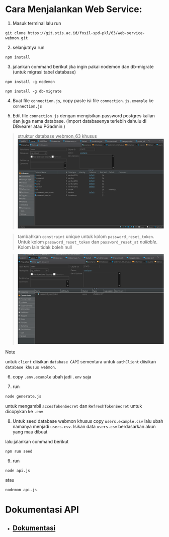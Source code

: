 # Cara Menjalankan Web Service:

1. Masuk terminal lalu run

```
git clone https://git.stis.ac.id/fosil-spd-pkl/63/web-service-webmon.git
```

2. selanjutnya run

```
npm install
```

3. jalankan command berikut jika ingin pakai nodemon dan db-migrate (untuk migrasi tabel database)

```
npm install -g nodemon
```

```
npm install -g db-migrate
```

4. Buat file `connection.js`, copy paste isi file `connection.js.example` ke `connection.js`

5. Edit file `connection.js` dengan mengisikan password postgres kalian dan juga nama database. (import databasenya terlebih dahulu di DBvearer atau PGadmin )

> struktur database webmon_63 khusus
> ![Struktur database webmon](struktur_database.png)

> tambahkan `constraint` unique untuk kolom `password_reset_token`. Untuk kolom `password_reset_token` dan `password_reset_at` _nullable_. Kolom lain tidak boleh null

> ![Constraint unique](constraint.png)

> [!NOTE]  
> untuk `client` diisikan `database CAPI` sementara untuk `authClient` diisikan `database khusus webmon`.

6. copy `.env.example` ubah jadi `.env` saja

7. run

```sh
node generate.js
```

untuk mengambil `accesTokenSecret` dan `RefreshTokenSecret` untuk dicopykan ke `.env`

8. Untuk seed database webmon khusus
   copy `users.example.csv` lalu ubah namanya menjadi `users.csv`. Isikan data `users.csv` berdasarkan akun yang mau dibuat

lalu jalankan command berikut

```
npm run seed
```

9. run

```
node api.js
```

atau

```
nodemon api.js
```

# Dokumentasi API

- ## [Dokumentasi](https://documenter.getpostman.com/view/27677435/2s9YsQ6p72)
